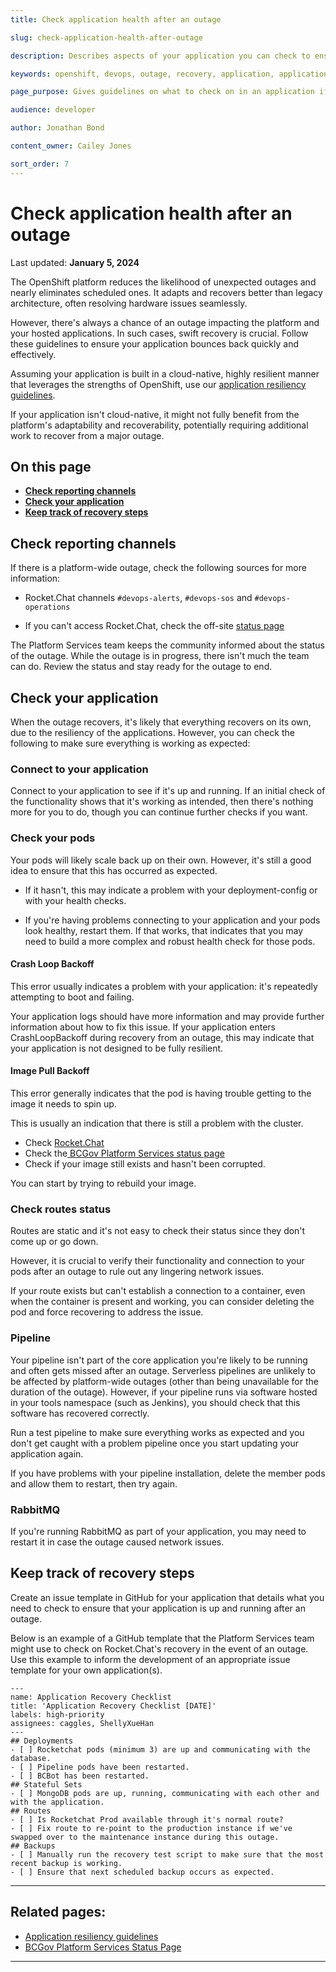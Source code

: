 ```yaml
---
title: Check application health after an outage

slug: check-application-health-after-outage

description: Describes aspects of your application you can check to ensure they're up and running after an outage.

keywords: openshift, devops, outage, recovery, application, application health

page_purpose: Gives guidelines on what to check on in an application if there has a platform-wide outage.

audience: developer

author: Jonathan Bond

content_owner: Cailey Jones

sort_order: 7
---
```


# Check application health after an outage
Last updated: **January 5, 2024**

The OpenShift platform reduces the likelihood of unexpected outages and nearly eliminates scheduled ones. It adapts and recovers better than legacy architecture, often resolving hardware issues seamlessly.

However, there's always a chance of an outage impacting the platform and your hosted applications. In such cases, swift recovery is crucial. Follow these guidelines to ensure your application bounces back quickly and effectively.

Assuming your application is built in a cloud-native, highly resilient manner that leverages the strengths of OpenShift, use our [application resiliency guidelines](../automation-and-resiliency/app-resiliency-guidelines.md).

 If your application isn't cloud-native, it might not fully benefit from the platform's adaptability and recoverability, potentially requiring additional work to recover from a major outage.

## On this page

- **[Check reporting channels](#check-reporting-channels)**
- **[Check your application](#check-your-application)**
- **[Keep track of recovery steps](#keep-track-of-recovery-steps)**


## Check reporting channels

If there is a platform-wide outage, check the following sources for more information:

- Rocket.Chat channels `#devops-alerts`, `#devops-sos` and `#devops-operations`

- If you can't access Rocket.Chat, check the off-site [status page](https://status.developer.gov.bc.ca)

The Platform Services team keeps the community informed about the status of the outage. While the outage is in progress, there isn't much the team can do. Review the status and stay ready for the outage to end.

## Check your application

When the outage recovers, it's likely that everything recovers on its own, due to the resiliency of the applications. However, you can check the following to make sure everything is working as expected:

### Connect to your application

Connect to your application to see if it's up and running. If an initial check of the functionality shows that it's working as intended, then there's nothing more for you to do, though you can continue further checks if you want.

### Check your pods

Your pods will likely scale back up on their own. However, it's still a good idea to ensure that this has occurred as expected.

- If it hasn't, this may indicate a problem with your deployment-config or with your health checks.

- If you're having problems connecting to your application and your pods look healthy, restart them. If that works, that indicates that you may need to build a more complex and robust health check for those pods.

#### Crash Loop Backoff

This error usually indicates a problem with your application: it's repeatedly attempting to boot and failing.

Your application logs should have more information and may provide further information about how to fix this issue. If your application enters CrashLoopBackoff during recovery from an outage, this may indicate that your application is not designed to be fully resilient.

#### Image Pull Backoff

This error generally indicates that the pod is having trouble getting to the image it needs to spin up.

This is usually an indication that there is still a problem with the cluster. 

* Check [Rocket.Chat](https://chat.developer.gov.bc.ca/home)
* Check the[ BCGov Platform Services status page](https://status.developer.gov.bc.ca/)  
* Check if your image still exists and hasn't been corrupted.

You can start by trying to rebuild your image.

### Check routes status

Routes are static and it's not easy to check their status since they don't come up or go down.

However, it is crucial to verify their functionality and connection to your pods after an outage to rule out any lingering network issues.

If your route exists but can't establish a connection to a container, even when the container is present and working, you can consider deleting the pod and force recovering to address the issue.

### Pipeline

Your pipeline isn't part of the core application you're likely to be running and often gets missed after an outage. Serverless pipelines are unlikely to be affected by platform-wide outages (other than being unavailable for the duration of the outage). However, if your pipeline runs via software hosted in your tools namespace (such as Jenkins), you should check that this software has recovered correctly.

Run a test pipeline to make sure everything works as expected and you don't get caught with a problem pipeline once you start updating your application again.

If you have problems with your pipeline installation, delete the member pods and allow them to restart, then try again.

### RabbitMQ

If you're running RabbitMQ as part of your application, you may need to restart it in case the outage caused network issues.

## Keep track of recovery steps

Create an issue template in GitHub for your application that details what you need to check to ensure that your application is up and running after an outage.

Below is an example of a GitHub template that the Platform Services team might use to check on Rocket.Chat's recovery in the event of an outage. Use this example to inform the development of an appropriate issue template for your own application(s).

```
---
name: Application Recovery Checklist
title: 'Application Recovery Checklist [DATE]'
labels: high-priority
assignees: caggles, ShellyXueHan
---
## Deployments
- [ ] Rocketchat pods (minimum 3) are up and communicating with the database.
- [ ] Pipeline pods have been restarted.
- [ ] BCBot has been restarted.
## Stateful Sets
- [ ] MongoDB pods are up, running, communicating with each other and with the application.
## Routes
- [ ] Is Rocketchat Prod available through it's normal route?
- [ ] Fix route to re-point to the production instance if we've swapped over to the maintenance instance during this outage.
## Backups
- [ ] Manually run the recovery test script to make sure that the most recent backup is working.
- [ ] Ensure that next scheduled backup occurs as expected.
```

---

## Related pages:

- [Application resiliency guidelines](../automation-and-resiliency/app-resiliency-guidelines.md)
- [BCGov Platform Services Status Page](https://status.developer.gov.bc.ca)

---
